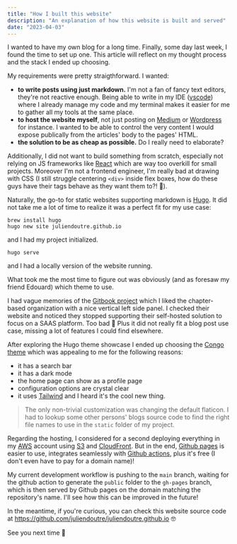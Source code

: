 ```yaml
---
title: "How I built this website"
description: "An explanation of how this website is built and served"
date: "2023-04-03"
---
```

I wanted to have my own blog for a long time. Finally, some day last week, I found the time to set up one. This article will reflect on my thought process and the stack I ended up choosing.

My requirements were pretty straigthforward. I wanted:
* **to write posts using just markdown.** I'm not a fan of fancy text editors, they're not reactive enough. Being able to write in my IDE ([vscode](https://code.visualstudio.com/)) where I already manage my code and my terminal makes it easier for me to gather all my tools at the same place.
* **to host the website myself**, not just posting on [Medium](https://medium.com/) or [Wordpress](https://wordpress.com/) for instance. I wanted to be able to control the very content I would expose publically from the articles' body to the pages' HTML.
* **the solution to be as cheap as possible.** Do I really need to elaborate?

Additionally, I did not want to build something from scratch, especially not relying on JS frameworks like [React](https://react.dev/) which are way too overkill for small projects. Moreover I'm not a frontend engineer, I'm really bad at drawing with CSS (I still struggle centering `<div>` inside flex boxes, how do these guys have their tags behave as they want them to?! :exploding_head:).

Naturally, the go-to for static websites supporting markdown is [Hugo](https://gohugo.io/).
It did not take me a lot of time to realize it was a perfect fit for my use case:

```shell
brew install hugo
hugo new site juliendoutre.github.io
```

and I had my project initialized.

```shell
hugo serve
```

and I had a locally version of the website running.

What took me the most time to figure out was obviously (and as foresaw my friend Edouard) which theme to use.

I had vague memories of the [Gitbook project](https://www.gitbook.com/) which I liked the chapter-based organization with a nice vertical left side panel. I checked their website and noticed they stopped supporting their self-hosted solution to focus on a SAAS platform. Too bad :shrug: Plus it did not really fit a blog post use case, missing a lot of features I could find elsewhere.

After exploring the Hugo theme showcase I ended up choosing the [Congo theme](https://jpanther.github.io/congo/) which was appealing to me for the following reasons:
* it has a search bar
* it has a dark mode
* the home page can show as a profile page
* configuration options are crystal clear
* it uses [Tailwind](https://tailwindui.com/) and I heard it's the cool new thing.

> The only non-trivial customization was changing the default flaticon. I had to lookup some other persons' blogs source code to find the right file names to use in the `static` folder of my project.

Regarding the hosting, I considered for a second deploying everything in my [AWS](https://aws.amazon.com/) account using [S3](https://aws.amazon.com/s3/) and [CloudFront](https://aws.amazon.com/cloudfront/). But in the end, [Github pages](https://pages.github.com/) is easier to use, integrates seamlessly with [Github actions](https://github.com/features/actions), plus it's free (I don't even have to pay for a domain name)!

My current development workflow is pushing to the `main` branch, waiting for the github action to generate the `public` folder to the `gh-pages` branch, which is then served by Github pages on the domain matching the repository's name. I'll see how this can be improved in the future!

In the meantime, if you're curious, you can check this website source code at https://github.com/juliendoutre/juliendoutre.github.io :nerd_face:

See you next time :wave:
